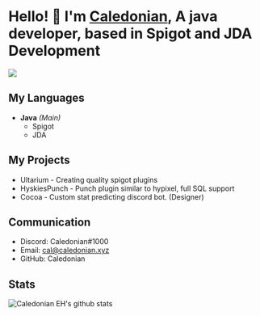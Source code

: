 # Hello! 👋 I'm [Caledonian](https://www.github.com/CaledonianEH "GitHub"), A java developer, based in Spigot and JDA Development

![](https://komarev.com/ghpvc/?username=CaledonianEH)

## My Languages
- **Java** *(Main)*
  - Spigot
  - JDA

## My Projects
- Ultarium - Creating quality spigot plugins 
- HyskiesPunch - Punch plugin similar to hypixel, full SQL support
- Cocoa - Custom stat predicting discord bot. (Designer)

## Communication
- Discord: Caledonian#1000
- Email: cal@caledonian.xyz
- GitHub: Caledonian


## Stats
![Caledonian EH's github stats](https://github-readme-stats.vercel.app/api?username=CaledonianEH&show_icons=true&theme=dark)
